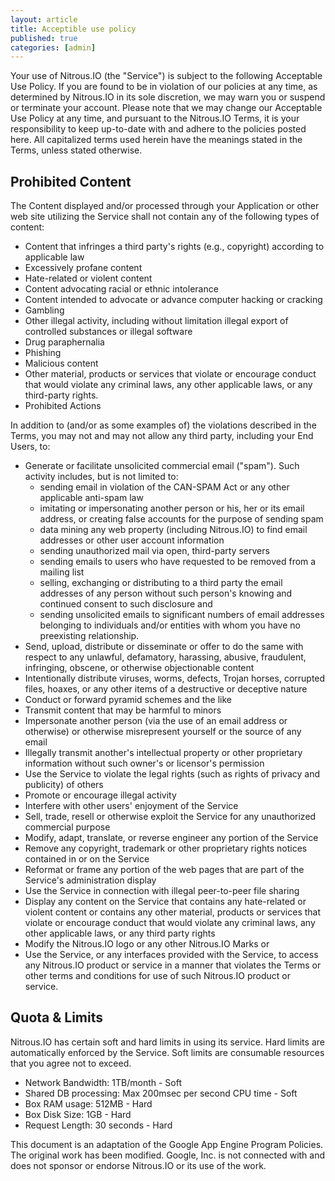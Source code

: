 ```yaml
---
layout: article
title: Acceptible use policy
published: true
categories: [admin]
---
```


Your use of Nitrous.IO (the "Service") is subject to the following Acceptable Use Policy. If you are found to be in violation of our policies at any time, as determined by Nitrous.IO in its sole discretion, we may warn you or suspend or terminate your account. Please note that we may change our Acceptable Use Policy at any time, and pursuant to the Nitrous.IO Terms, it is your responsibility to keep up-to-date with and adhere to the policies posted here. All capitalized terms used herein have the meanings stated in the Terms, unless stated otherwise.

## Prohibited Content

The Content displayed and/or processed through your Application or other web site utilizing the Service shall not contain any of the following types of content:

* Content that infringes a third party's rights (e.g., copyright) according to applicable law
* Excessively profane content
* Hate-related or violent content
* Content advocating racial or ethnic intolerance
* Content intended to advocate or advance computer hacking or cracking
* Gambling
* Other illegal activity, including without limitation illegal export of controlled substances or illegal software
* Drug paraphernalia
* Phishing
* Malicious content
* Other material, products or services that violate or encourage conduct that would violate any criminal laws, any other applicable laws, or any third-party rights.
* Prohibited Actions

In addition to (and/or as some examples of) the violations described in the Terms, you may not and may not allow any third party, including your End Users, to:

* Generate or facilitate unsolicited commercial email ("spam"). Such activity includes, but is not limited to:
  * sending email in violation of the CAN-SPAM Act or any other applicable anti-spam law
  * imitating or impersonating another person or his, her or its email address, or creating false accounts for the purpose of sending spam
  * data mining any web property (including Nitrous.IO) to find email addresses or other user account information
  * sending unauthorized mail via open, third-party servers
  * sending emails to users who have requested to be removed from a mailing list
  * selling, exchanging or distributing to a third party the email addresses of any person without such person's knowing and continued consent to such disclosure and
  * sending unsolicited emails to significant numbers of email addresses belonging to individuals and/or entities with whom you have no preexisting relationship.
* Send, upload, distribute or disseminate or offer to do the same with respect to any unlawful, defamatory, harassing, abusive, fraudulent, infringing, obscene, or otherwise objectionable content
* Intentionally distribute viruses, worms, defects, Trojan horses, corrupted files, hoaxes, or any other items of a destructive or deceptive nature
* Conduct or forward pyramid schemes and the like
* Transmit content that may be harmful to minors
* Impersonate another person (via the use of an email address or otherwise) or otherwise misrepresent yourself or the source of any email
* Illegally transmit another's intellectual property or other proprietary information without such owner's or licensor's permission
* Use the Service to violate the legal rights (such as rights of privacy and publicity) of others
* Promote or encourage illegal activity
* Interfere with other users' enjoyment of the Service
* Sell, trade, resell or otherwise exploit the Service for any unauthorized commercial purpose
* Modify, adapt, translate, or reverse engineer any portion of the Service
* Remove any copyright, trademark or other proprietary rights notices contained in or on the Service
* Reformat or frame any portion of the web pages that are part of the Service's administration display
* Use the Service in connection with illegal peer-to-peer file sharing
* Display any content on the Service that contains any hate-related or violent content or contains any other material, products or services that violate or encourage conduct that would violate any criminal laws, any other applicable laws, or any third party rights
* Modify the Nitrous.IO logo or any other Nitrous.IO Marks or
* Use the Service, or any interfaces provided with the Service, to access any Nitrous.IO product or service in a manner that violates the Terms or other terms and conditions for use of such Nitrous.IO product or service.

## Quota & Limits
 
Nitrous.IO has certain soft and hard limits in using its service. Hard limits are automatically enforced by the Service. Soft limits are consumable resources that you agree not to exceed.

*  Network Bandwidth: 1TB/month - Soft
*  Shared DB processing: Max 200msec per second CPU time - Soft
*  Box RAM usage: 512MB - Hard
*  Box Disk Size: 1GB - Hard
*  Request Length: 30 seconds - Hard

This document is an adaptation of the Google App Engine Program Policies. The original work has been modified. Google, Inc. is not connected with and does not sponsor or endorse Nitrous.IO or its use of the work.